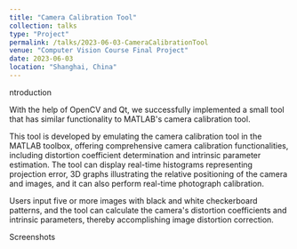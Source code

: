 ```yaml
---
title: "Camera Calibration Tool" 
collection: talks
type: "Project"
permalink: /talks/2023-06-03-CameraCalibrationTool
venue: "Computer Vision Course Final Project"
date: 2023-06-03
location: "Shanghai, China"
---
```


ntroduction

With the help of OpenCV and Qt, we successfully implemented a small 
tool that has similar functionality to MATLAB's camera calibration tool.

This tool is developed by emulating the camera calibration tool in the MATLAB toolbox, offering comprehensive camera calibration functionalities, including distortion coefficient determination and intrinsic parameter estimation. The tool can display real-time histograms representing projection error, 3D graphs illustrating the relative positioning of the camera and images, and it can also perform real-time photograph calibration.

Users input five or more images with black and white checkerboard patterns, and the tool can calculate the camera's distortion coefficients and intrinsic parameters, thereby accomplishing image distortion correction.

Screenshots
